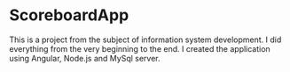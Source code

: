 # ScoreboardApp
This is a project from the subject of information system development. I did everything from the very beginning to the end. I created the application using Angular, Node.js and MySql server.
